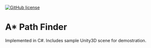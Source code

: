[![GitHub license](https://img.shields.io/github/license/eborko/AStarPathFinder)](https://github.com/eborko/AStarPathFinder/blob/master/License)

# A* Path Finder
Implemented in C#.
Includes sample Unity3D scene for demostration.
